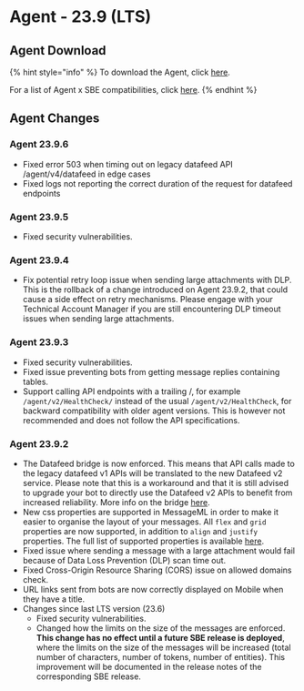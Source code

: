 # Agent - 23.9 (LTS)

## Agent Download

{% hint style="info" %}
To download the Agent, click [here](https://storage.googleapis.com/sym-platform/developers/rest-api/agent-23.9.6.zip).

For a list of Agent x SBE compatibilities, click [here](../../agent-guide/sbe-x-agent-compatibility-matrix.md).
{% endhint %}

## Agent Changes

### Agent 23.9.6

* Fixed error 503 when timing out on legacy datafeed API /agent/v4/datafeed in edge cases
* Fixed logs not reporting the correct duration of the request for datafeed endpoints

### Agent 23.9.5

* Fixed security vulnerabilities.

### Agent 23.9.4

* Fix potential retry loop issue when sending large attachments with DLP. This is the rollback of a change introduced on Agent 23.9.2, that could cause a side effect on retry mechanisms. Please engage with your Technical Account Manager if you are still encountering DLP timeout issues when sending large attachments.

### Agent 23.9.3

* Fixed security vulnerabilities.
* Fixed issue preventing bots from getting message replies containing tables.
* Support calling API endpoints with a trailing /, for example `/agent/v2/HealthCheck/` instead of the usual `/agent/v2/HealthCheck`, for backward compatibility with older agent versions. This is however not recommended and does not follow the API specifications.

### Agent 23.9.2

* The Datafeed bridge is now enforced. This means that API calls made to the legacy datafeed v1 APIs will be translated to the new Datafeed v2 service. Please note that this is a workaround and that it is still advised to upgrade your bot to directly use the Datafeed v2 APIs to benefit from increased reliability. More info on the bridge [here](../../../bots/datafeed/#datafeed-v1-deprecation-notice).
* New css properties are supported in MessageML in order to make it easier to organise the layout of your messages. All `flex` and `grid` properties are now supported, in addition to `align` and `justify` properties. The full list of supported properties is available [here](../../../bots/messages/overview-of-messageml/messageml-basic-format-tags/style-attributes.md).
* Fixed issue where sending a message with a large attachment would fail because of Data Loss Prevention (DLP) scan time out.
* Fixed Cross-Origin Resource Sharing (CORS) issue on allowed domains check.
* URL links sent from bots are now correctly displayed on Mobile when they have a title.&#x20;
* Changes since last LTS version (23.6)
  * Fixed security vulnerabilities.
  * Changed how the limits on the size of the messages are enforced. **This change has no effect until a future SBE release is deployed**, where the limits on the size of the messages will be increased (total number of characters, number of tokens, number of entities). This improvement will be documented in the release notes of the corresponding SBE release.&#x20;

###
